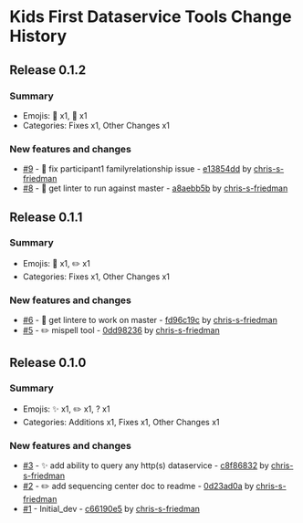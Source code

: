# Kids First Dataservice Tools Change History

## Release 0.1.2

### Summary

- Emojis: 🐛 x1, 🔧 x1
- Categories: Fixes x1, Other Changes x1

### New features and changes

- [#9](https://github.com/kids-first/kf-dataservice-tools/pull/9) - 🐛 fix participant1 familyrelationship issue - [e13854dd](https://github.com/kids-first/kf-dataservice-tools/commit/e13854dd6e98d3b9f5f823fa62a1b230a01b911c) by [chris-s-friedman](https://github.com/chris-s-friedman)
- [#8](https://github.com/kids-first/kf-dataservice-tools/pull/8) - 🔧 get linter to run against master - [a8aebb5b](https://github.com/kids-first/kf-dataservice-tools/commit/a8aebb5b1461f90204845e6ddff9fb9df78c1f8c) by [chris-s-friedman](https://github.com/chris-s-friedman)


## Release 0.1.1

### Summary

- Emojis: 🔧 x1, ✏️ x1
- Categories: Fixes x1, Other Changes x1

### New features and changes

- [#6](https://github.com/kids-first/kf-dataservice-tools/pull/6) - 🔧 get lintere to work on master - [fd96c19c](https://github.com/kids-first/kf-dataservice-tools/commit/fd96c19c1c1b3fc22c861c25cf152c6f4ffa6c43) by [chris-s-friedman](https://github.com/chris-s-friedman)
- [#5](https://github.com/kids-first/kf-dataservice-tools/pull/5) - ✏️  mispell tool - [0dd98236](https://github.com/kids-first/kf-dataservice-tools/commit/0dd9823612f7d1cc21e55e7cee2323bc48c409fd) by [chris-s-friedman](https://github.com/chris-s-friedman)


## Release 0.1.0

### Summary

- Emojis: ✨ x1, ✏️ x1, ? x1
- Categories: Additions x1, Fixes x1, Other Changes x1

### New features and changes

- [#3](https://github.com/kids-first/kf-dataservice-tools/pull/3) - ✨ add ability to query any http(s) dataservice - [c8f86832](https://github.com/kids-first/kf-dataservice-tools/commit/c8f86832498474f02a8a3b9e1d82bd207217f0ea) by [chris-s-friedman](https://github.com/chris-s-friedman)
- [#2](https://github.com/kids-first/kf-dataservice-tools/pull/2) - ✏️ add sequencing center doc to readme - [0d23ad0a](https://github.com/kids-first/kf-dataservice-tools/commit/0d23ad0a5ef2f9459298a397967e1777174b3702) by [chris-s-friedman](https://github.com/chris-s-friedman)
- [#1](https://github.com/kids-first/kf-dataservice-tools/pull/1) -  Initial_dev - [c66190e5](https://github.com/kids-first/kf-dataservice-tools/commit/c66190e5e1adaec795c469fd83f80d3b6f6ed9ac) by [chris-s-friedman](https://github.com/chris-s-friedman)